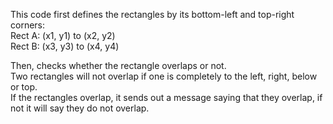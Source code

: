 This code first defines the rectangles by its bottom-left and top-right corners:  
Rect A: (x1, y1) to (x2, y2)  
Rect B: (x3, y3) to (x4, y4)  
  
Then, checks whether the rectangle overlaps or not.  
Two rectangles will not overlap if one is completely to the left, right, below or top.  
If the rectangles overlap, it sends out a message saying that they overlap, if not it will say they do not overlap.  
